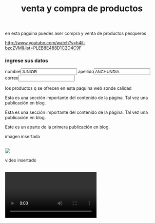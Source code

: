 <!DOCTYPE html>

<head>
<title>productosPesqueros</title>
</head>

<body>

<header><h1>venta y compra de productos<h1></header>
<section>
<p>en esta paguina puedes aser compra y venta de productos pesqueros </p>
<nav>
<a href='#'>http://www.youtube.com/watch?v=h4il-bzcZVM&list=PLEB8E488D1C2D4C9F</a>
</nav>
<p><h3>ingrese sus datos</h3></p>
nombre<input type="text" value="JUNIOR">
apellido<input type="text" value="ANCHUNDIA">
</br>correo<input type="email" >
</section>
<section>
<aside>
<p>los productos q se ofrecen en esta paquina web sonde calidad </>

</aside>
<article>
    <p>
    Esta es una sección importante del contenido de la página.
    Tal vez una publicación en blog.
    </p>
    </article>
    <article>
    <p>
    Esta es una sección importante del contenido de la página.
    Tal vez una publicación en blog.
    </p>
</aside>
    </p>
    Este es un aparte de la primera publicación en blog.
    </p>
    </aside>
    </article>
</section>
<p>imagen insertada</p>
<br><img src="C:\Users\junior\Pictures\imagenes panatalla\images (4).jpg">

<p>video insertado</p>
<br><video src="DBZ-YASKE.mp4" controls>

<section>
<audio>
<br><audio src="Prince Royce   Darte un Beso (Lyric).mp3" type="audio/mp3" controls>
</audio>
</section>




</body>



</html>
